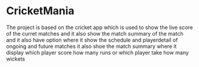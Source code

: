 # CricketMania
The project is based on the cricket app which is used to show the live score of the curret matches and it also show the match summary of the match and it also have option where it show the schedule and playerdetail of ongoing and future matches it also shoe the match summary where it display which player score how many runs or which player take how many wickets
